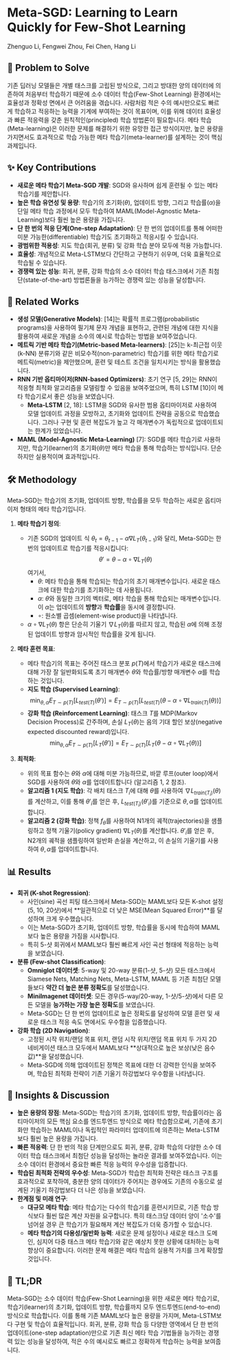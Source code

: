 # Meta-SGD: Learning to Learn Quickly for Few-Shot Learning
Zhenguo Li, Fengwei Zhou, Fei Chen, Hang Li

## 🧩 Problem to Solve
기존 딥러닝 모델들은 개별 태스크를 고립된 방식으로, 그리고 방대한 양의 데이터에 의존하여 처음부터 학습하기 때문에 소수 데이터 학습(Few-Shot Learning) 환경에서는 효율성과 정확성 면에서 큰 어려움을 겪습니다. 사람처럼 적은 수의 예시만으로도 빠르게 학습하고 적응하는 능력을 기계에 부여하는 것이 목표이며, 이를 위해 데이터 효율성과 빠른 적응력을 갖춘 원칙적인(principled) 학습 방법론이 필요합니다. 메타 학습(Meta-learning)은 이러한 문제를 해결하기 위한 유망한 접근 방식이지만, 높은 용량을 가지면서도 효과적으로 학습 가능한 메타 학습기(meta-learner)를 설계하는 것이 핵심 과제입니다.

## ✨ Key Contributions
*   **새로운 메타 학습기 Meta-SGD 개발**: SGD와 유사하며 쉽게 훈련될 수 있는 메타 학습기를 제안합니다.
*   **높은 학습 유연성 및 용량**: 학습기의 초기화($\theta$), 업데이트 방향, 그리고 학습률($\alpha$)을 단일 메타 학습 과정에서 모두 학습하여 MAML(Model-Agnostic Meta-Learning)보다 훨씬 높은 용량을 가집니다.
*   **단 한 번의 적응 단계(One-step Adaptation)**: 단 한 번의 업데이트를 통해 어떠한 미분 가능한(differentiable) 학습기도 초기화하고 적응시킬 수 있습니다.
*   **광범위한 적용성**: 지도 학습(회귀, 분류) 및 강화 학습 분야 모두에 적용 가능합니다.
*   **효율성**: 개념적으로 Meta-LSTM보다 간단하고 구현하기 쉬우며, 더욱 효율적으로 학습될 수 있습니다.
*   **경쟁력 있는 성능**: 회귀, 분류, 강화 학습의 소수 데이터 학습 태스크에서 기존 최첨단(state-of-the-art) 방법론들을 능가하는 경쟁력 있는 성능을 달성합니다.

## 📎 Related Works
*   **생성 모델(Generative Models)**: [14]는 확률적 프로그램(probabilistic programs)을 사용하여 필기체 문자 개념을 표현하고, 관련된 개념에 대한 지식을 활용하여 새로운 개념을 소수의 예시로 학습하는 방법을 보여주었습니다.
*   **메트릭 기반 메타 학습기(Metric-based Meta-learners)**: [25]는 k-최근접 이웃(k-NN) 분류기와 같은 비모수적(non-parametric) 학습기를 위한 메타 학습기로 메트릭(metric)을 제안했으며, 훈련 및 테스트 조건을 일치시키는 방식을 활용했습니다.
*   **RNN 기반 옵티마이저(RNN-based Optimizers)**: 초기 연구 [5, 29]는 RNN이 적응형 최적화 알고리즘을 모델링할 수 있음을 보여주었으며, 특히 LSTM [10]이 메타 학습기로서 좋은 성능을 보였습니다.
    *   **Meta-LSTM** [2, 18]: LSTM을 SGD와 유사한 범용 옵티마이저로 사용하여 모델 업데이트 과정을 모방하고, 초기화와 업데이트 전략을 공동으로 학습했습니다. 그러나 구현 및 훈련 복잡도가 높고 각 매개변수가 독립적으로 업데이트되는 한계가 있었습니다.
*   **MAML (Model-Agnostic Meta-Learning)** [7]: SGD를 메타 학습기로 사용하지만, 학습기(learner)의 초기화($\theta$)만 메타 학습을 통해 학습하는 방식입니다. 단순하지만 실용적이며 효과적입니다.

## 🛠️ Methodology
Meta-SGD는 학습기의 초기화, 업데이트 방향, 학습률을 모두 학습하는 새로운 옵티마이저 형태의 메타 학습기입니다.

1.  **메타 학습기 정의**:
    *   기존 SGD의 업데이트 식 $\theta_{t} = \theta_{t-1} - \alpha \nabla L_{T}(\theta_{t-1})$와 달리, Meta-SGD는 한 번의 업데이트로 학습기를 적응시킵니다:
        $$ \theta' = \theta - \alpha \circ \nabla L_{T}(\theta) $$
        여기서,
        *   $\theta$: 메타 학습을 통해 학습되는 학습기의 초기 매개변수입니다. 새로운 태스크에 대한 학습기를 초기화하는 데 사용됩니다.
        *   $\alpha$: $\theta$와 동일한 크기의 벡터로, 메타 학습을 통해 학습되는 매개변수입니다. 이 $\alpha$는 업데이트의 **방향**과 **학습률**을 동시에 결정합니다.
        *   $\circ$: 원소별 곱셈(element-wise product)을 나타냅니다.
    *   $\alpha \circ \nabla L_{T}(\theta)$ 항은 단순히 기울기 $\nabla L_{T}(\theta)$를 따르지 않고, 학습된 $\alpha$에 의해 조정된 업데이트 방향과 암시적인 학습률을 갖게 됩니다.

2.  **메타 훈련 목표**:
    *   메타 학습기의 목표는 주어진 태스크 분포 $p(T)$에서 학습기가 새로운 태스크에 대해 가장 잘 일반화되도록 초기 매개변수 $\theta$와 학습률/방향 매개변수 $\alpha$를 학습하는 것입니다.
    *   **지도 학습 (Supervised Learning)**:
        $$ \min_{\theta, \alpha} E_{T \sim p(T)} [L_{test(T)}(\theta')] = E_{T \sim p(T)} [L_{test(T)}(\theta - \alpha \circ \nabla L_{train(T)}(\theta))] $$
    *   **강화 학습 (Reinforcement Learning)**: 태스크 $T$를 MDP(Markov Decision Process)로 간주하며, 손실 $L_T(\theta)$는 음의 기대 할인 보상(negative expected discounted reward)입니다.
        $$ \min_{\theta, \alpha} E_{T \sim p(T)} [L_T(\theta')] = E_{T \sim p(T)} [L_T(\theta - \alpha \circ \nabla L_T(\theta))] $$

3.  **최적화**:
    *   위의 목표 함수는 $\theta$와 $\alpha$에 대해 미분 가능하므로, 바깥 루프(outer loop)에서 SGD를 사용하여 $\theta$와 $\alpha$를 업데이트합니다 (알고리즘 1, 2 참조).
    *   **알고리즘 1 (지도 학습)**: 각 배치 태스크 $T_i$에 대해 $\theta$를 사용하여 $\nabla L_{train(T_i)}(\theta)$를 계산하고, 이를 통해 $\theta'_i$를 얻은 후, $L_{test(T_i)}(\theta'_i)$를 기준으로 $\theta, \alpha$를 업데이트합니다.
    *   **알고리즘 2 (강화 학습)**: 정책 $f_\theta$를 사용하여 N1개의 궤적(trajectories)을 샘플링하고 정책 기울기(policy gradient) $\nabla L_T(\theta)$를 계산합니다. $\theta'_i$를 얻은 후, N2개의 궤적을 샘플링하여 일반화 손실을 계산하고, 이 손실의 기울기를 사용하여 $\theta, \alpha$를 업데이트합니다.

## 📊 Results
*   **회귀 (K-shot Regression)**:
    *   사인(sine) 곡선 피팅 태스크에서 Meta-SGD는 MAML보다 모든 K-shot 설정(5, 10, 20샷)에서 **일관적으로 더 낮은 MSE(Mean Squared Error)**를 달성하며 크게 우수했습니다.
    *   이는 Meta-SGD가 초기화, 업데이트 방향, 학습률을 동시에 학습하여 MAML보다 높은 용량을 가짐을 시사합니다.
    *   특히 5-샷 회귀에서 MAML보다 훨씬 빠르게 사인 곡선 형태에 적응하는 능력을 보였습니다.
*   **분류 (Few-shot Classification)**:
    *   **Omniglot 데이터셋**: 5-way 및 20-way 분류(1-샷, 5-샷) 모든 태스크에서 Siamese Nets, Matching Nets, Meta-LSTM, MAML 등 기존 최첨단 모델들보다 **약간 더 높은 분류 정확도**를 달성했습니다.
    *   **MiniImagenet 데이터셋**: 모든 경우(5-way/20-way, 1-샷/5-샷)에서 다른 모든 모델을 **능가하는 가장 높은 정확도**를 보였습니다.
    *   Meta-SGD는 단 한 번의 업데이트로 높은 정확도를 달성하여 모델 훈련 및 새로운 태스크 적응 속도 면에서도 우수함을 입증했습니다.
*   **강화 학습 (2D Navigation)**:
    *   고정된 시작 위치/랜덤 목표 위치, 랜덤 시작 위치/랜덤 목표 위치 두 가지 2D 네비게이션 태스크 모두에서 MAML보다 **상대적으로 높은 보상(낮은 음수값)**을 달성했습니다.
    *   Meta-SGD에 의해 업데이트된 정책은 목표에 대한 더 강력한 인식을 보여주며, 학습된 최적화 전략이 기존 기울기 하강법보다 우수함을 나타냅니다.

## 🧠 Insights & Discussion
*   **높은 용량의 장점**: Meta-SGD는 학습기의 초기화, 업데이트 방향, 학습률이라는 옵티마이저의 모든 핵심 요소를 엔드투엔드 방식으로 메타 학습함으로써, 기존에 초기화만 학습하는 MAML이나 독립적인 파라미터 업데이트에 의존하는 Meta-LSTM보다 훨씬 높은 용량을 가집니다.
*   **빠른 적응력**: 단 한 번의 적응 단계만으로도 회귀, 분류, 강화 학습의 다양한 소수 데이터 학습 태스크에서 최첨단 성능을 달성하는 놀라운 결과를 보여주었습니다. 이는 소수 데이터 환경에서 중요한 빠른 적응 능력의 우수성을 입증합니다.
*   **학습된 최적화 전략의 우수성**: Meta-SGD가 학습한 최적화 전략은 태스크 구조를 효과적으로 포착하여, 충분한 양의 데이터가 주어지는 경우에도 기존의 수동으로 설계된 기울기 하강법보다 더 나은 성능을 보였습니다.
*   **한계점 및 미래 연구**:
    *   **대규모 메타 학습**: 메타 학습기는 다수의 학습기를 훈련시키므로, 기존 학습 방식보다 훨씬 많은 계산 자원을 요구합니다. 특히 태스크당 데이터 양이 '소수'를 넘어설 경우 큰 학습기가 필요해져 계산 복잡도가 더욱 증가할 수 있습니다.
    *   **메타 학습기의 다용성/일반화 능력**: 새로운 문제 설정이나 새로운 태스크 도메인, 심지어 다중 태스크 메타 학습기와 같은 예상치 못한 상황에 대처하는 능력 향상이 중요합니다. 이러한 문제 해결은 메타 학습의 실용적 가치를 크게 확장할 것입니다.

## 📌 TL;DR
Meta-SGD는 소수 데이터 학습(Few-Shot Learning)을 위한 새로운 메타 학습기로, 학습기(learner)의 초기화, 업데이트 방향, 학습률까지 모두 엔드투엔드(end-to-end) 방식으로 학습합니다. 이를 통해 기존 MAML보다 높은 용량을 가지며, Meta-LSTM보다 구현 및 학습이 효율적입니다. 회귀, 분류, 강화 학습 등 다양한 영역에서 단 한 번의 업데이트(one-step adaptation)만으로 기존 최신 메타 학습 기법들을 능가하는 경쟁력 있는 성능을 달성하여, 적은 수의 예시로도 빠르고 정확하게 학습하는 능력을 보여줍니다.